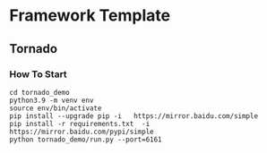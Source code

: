 # Framework Template

## Tornado

### How To Start

```
cd tornado_demo
python3.9 -m venv env
source env/bin/activate
pip install --upgrade pip -i   https://mirror.baidu.com/simple
pip install -r requirements.txt  -i   https://mirror.baidu.com/pypi/simple
python tornado_demo/run.py --port=6161
```